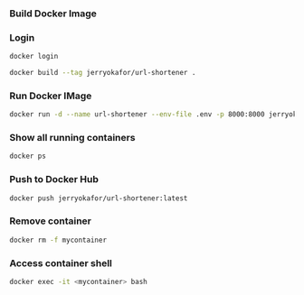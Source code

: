 ### Build Docker Image

### Login

```bash
docker login 
```

```bash
docker build --tag jerryokafor/url-shortener .
```

### Run Docker IMage

```bash
docker run -d --name url-shortener --env-file .env -p 8000:8000 jerryokafor/url-shortener
```

### Show all running containers

```bash
docker ps
```

### Push to Docker Hub

```bash
docker push jerryokafor/url-shortener:latest
```

### Remove container
```bash
docker rm -f mycontainer
```


### Access container shell
```bash
docker exec -it <mycontainer> bash
```